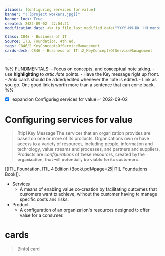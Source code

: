```yaml
---
aliases: [Configuring services for value]
banner: "![[project workers.jpg]]"
banner_lock: True
created: 2022-09-02  22:04:21
modification date: <%+ tp.file.last_modified_date("YYYY-MM-DD  HH:mm:ss") %>

Class: C846 - Business of IT
Source: ITIL Foundation, 4th ed.
tags: C846/2_KeyConceptsOfServiceManagement
cards-deck: C846 - Business of IT::2_KeyConceptsOfServiceManagement

---
```

%%
	FUNDIMENTALS:
	- Focus on concepts, and conceptual note taking.
	- use __highlighting__ to _articulate_ points.
	- Have the Key message right up front.
	- Anki cards should be added/edited whenever the note is edited.
	- Link as you go. One good link is worth more than a sentence that can come back. %%
- [x] expand on Configuring services for value ✅ 2022-09-02
# Configuring services for value
>[!tip] Key Message
>The services that an organization provides are based on one or more of its products. Organizations own or have access to a variety of resources, including people, information and technology, value streams and processes, and partners and suppliers. Products are _configurations_ of these resources, created by the organization, that will potentially be viable for its customers.

[[ITIL Foundation, ITIL 4 Edition (Book).pdf#page=25|ITIL Foundations Book]].
- Services
	- A means of enabling value co-creation by facilitating outcomes that customers want to achieve, without the customer having to manage specific costs and risks.
- Product
	- A configuration of an organization's resources designed to offer value for a consumer.

# cards
>[!info] card
>